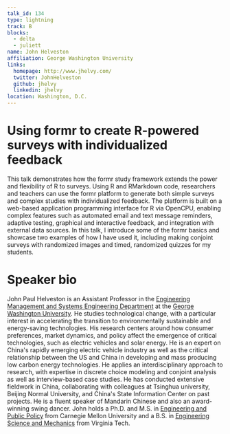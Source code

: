 ```yaml
---
talk_id: 134
type: lightning
track: B
blocks:
  - delta
  - juliett
name: John Helveston
affiliation: George Washington University
links:
  homepage: http://www.jhelvy.com/
  twitter: JohnHelveston
  github: jhelvy
  linkedin: jhelvy
location: Washington, D.C.
---
```


# Using formr to create R-powered surveys with individualized feedback

This talk demonstrates how the formr study framework extends the power and flexibility of R to surveys. Using R and RMarkdown code, researchers and teachers can use the formr platform to generate both simple surveys and complex studies with individualized feedback. The platform is built on a web-based application programming interface for R via OpenCPU, enabling complex features such as automated email and text message reminders, adaptive testing, graphical and interactive feedback, and integration with external data sources. In this talk, I introduce some of the formr basics and showcase two examples of how I have used it, including making conjoint surveys with randomized images and timed, randomized quizzes for my students.

# Speaker bio

John Paul Helveston is an Assistant Professor in the [Engineering Management and Systems Engineering Department](https://www.emse.seas.gwu.edu/) at the [George Washington University](https://www.gwu.edu/). He studies technological change, with a particular interest in accelerating the transition to environmentally sustainable and energy-saving technologies. His research centers around how consumer preferences, market dynamics, and policy affect the emergence of critical technologies, such as electric vehicles and solar energy. He is an expert on China's rapidly emerging electric vehicle industry as well as the critical relationship between the US and China in developing and mass producing low carbon energy technologies. He applies an interdisciplinary approach to research, with expertise in discrete choice modeling and conjoint analysis as well as interview-based case studies. He has conducted extensive fieldwork in China, collaborating with colleagues at Tsinghua university, Beijing Normal University, and China's State Information Center on past projects. He is a fluent speaker of Mandarin Chinese and also an award-winning swing dancer. John holds a Ph.D. and M.S. in [Engineering and Public Policy](https://www.cmu.edu/epp/) from Carnegie Mellon University and a B.S. in [Engineering Science and Mechanics](http://www.beam.vt.edu/) from Virginia Tech.
